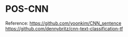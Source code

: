 # POS-CNN

Reference:
https://github.com/yoonkim/CNN_sentence
https://github.com/dennybritz/cnn-text-classification-tf
